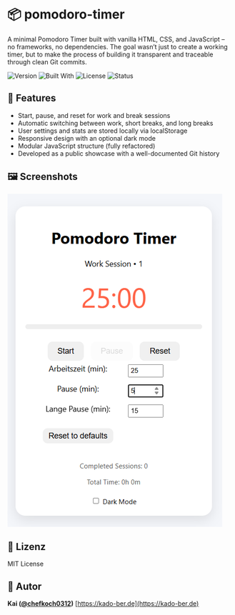 # **📦 pomodoro-timer**

A minimal Pomodoro Timer built with vanilla HTML, CSS, and JavaScript – no frameworks, no dependencies.
The goal wasn’t just to create a working timer, but to make the process of building it transparent and traceable through clean Git commits.

![Version](https://img.shields.io/badge/version-1.0.0-blue)
![Built With](https://img.shields.io/badge/built_with-HTML%20%7C%20CSS%20%7C%20JavaScript-orange)
![License](https://img.shields.io/badge/license-MIT-green)
![Status](https://img.shields.io/badge/status-active-success)


## **🚀 Features**

- Start, pause, and reset for work and break sessions
- Automatic switching between work, short breaks, and long breaks
- User settings and stats are stored locally via localStorage
- Responsive design with an optional dark mode
- Modular JavaScript structure (fully refactored)
- Developed as a public showcase with a well-documented Git history

## **🖼️ Screenshots**

![Screenshot](./screenshot.png)

## **🧾 Lizenz**

MIT License

## **👤 Autor**

**Kai ([@chefkoch0312](https://github.com/chefkoch0312))**
[https://kado-ber.de](https://kado-ber.de)

